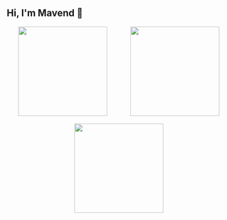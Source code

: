 ## Hi, I'm Mavend 👋

<!--
**smavend/smavend** is a ✨ _special_ ✨ repository because its `README.md` (this file) appears on your GitHub profile.

Here are some ideas to get you started:

- 🔭 I’m currently working on ...
- 🌱 I’m currently learning ...
- 👯 I’m looking to collaborate on ...
- 🤔 I’m looking for help with ...
- 💬 Ask me about ...
- 📫 How to reach me: ...
- 😄 Pronouns: ...
- ⚡ Fun fact: ...
![Mavend's GitHub stats](https://github-readme-stats.vercel.app/api?username=smavend&count_private=true&show_icons=true&theme=one_dark_pro&rank_icon=github)
![Mavend's Lang stats](https://github-readme-stats.vercel.app/api/top-langs/?username=smavend&langs_count=8&layout=compact&theme=one_dark_pro)

-->

<div align="center" style="width: 100%;">
  <div style="display: flex; flex-direction: row; align-items: stretch; max-width: 100%; flex-wrap: wrap;">
    <img src="https://github-readme-stats.vercel.app/api?username=smavend&count_private=true&show_icons=true&theme=one_dark_pro&rank_icon=github" style="flex: 1 1 50%; height: 200px; max-width: 100%;" />
    <img src="https://github-readme-stats.vercel.app/api/top-langs/?username=smavend&langs_count=8&layout=compact&theme=one_dark_pro" style="flex: 1 1 50%; height: 200px; max-width: 100%;" />
  </div>

  <br>

  <div style="max-width: 100%;">
    <img align="center" src="https://streak-stats.demolab.com/?user=smavend&count_private=true&theme=one_dark_pro&border=3b4048" style="max-width: 100%; height: 200px;">
  </div>
</div>

